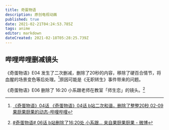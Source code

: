 ```yaml
---
title: 奇蛋物语
description: 原创电视动画
published: true
date: 2021-02-21T04:24:53.785Z
tags: anime
editor: markdown
dateCreated: 2021-02-18T05:28:25.739Z
---
```


##  哔哩哔哩删减镜头

《奇蛋物语》E04 发生了二次删减，删除了20秒的内容，移除了硬百合情节，将血腥的场景变色等后处理。[^WEP_E04E2]原因可能是《无职转生》事件带来的问题。

[^WEP_E04E2]: [《奇蛋物语》04话 《奇蛋物语》04话 b站二次和谐，删除了整整20秒 02-09 果厨果厨果的动态-哔哩哔哩](https://archive.is/lOkJd "https://t.bilibili.com/112238198?type=2")

《奇蛋物语》E06 删除了 16:20 小系跟老师在教室「师生恋」的镜头。[^WEP_E06]

[^WEP_E06]: [#奇蛋物语# 06话 b站删除了16:20处 小系跟... 来自果厨果厨果 - 微博](https://archive.is/9TQJB "https://weibo.com/1679854890/K2fKJlsqH")
